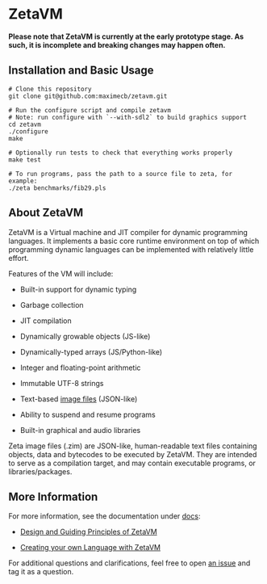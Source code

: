 # ZetaVM

**Please note that ZetaVM is currently at the early prototype stage. As such,
it is incomplete and breaking changes may happen often.**

## Installation and Basic Usage

```
# Clone this repository
git clone git@github.com:maximecb/zetavm.git

# Run the configure script and compile zetavm
# Note: run configure with `--with-sdl2` to build graphics support
cd zetavm
./configure
make

# Optionally run tests to check that everything works properly
make test

# To run programs, pass the path to a source file to zeta, for example:
./zeta benchmarks/fib29.pls
```

## About ZetaVM

ZetaVM is a Virtual machine and JIT compiler for dynamic programming languages.
It implements a basic core runtime environment on top of which programming
dynamic languages can be implemented with relatively little effort.

Features of the VM will include:

- Built-in support for dynamic typing

- Garbage collection

- JIT compilation

- Dynamically growable objects (JS-like)

- Dynamically-typed arrays (JS/Python-like)

- Integer and floating-point arithmetic

- Immutable UTF-8 strings

- Text-based [image files](/tests/vm/ex_image.zim) (JSON-like)

- Ability to suspend and resume programs

- Built-in graphical and audio libraries

Zeta image files (.zim) are JSON-like, human-readable text files containing
objects, data and bytecodes to be executed by ZetaVM.
They are intended to serve as a compilation target, and may contain
executable programs, or libraries/packages.

## More Information

For more information, see the documentation under [docs](docs):

- [Design and Guiding Principles of ZetaVM](docs/design.md)

- [Creating your own Language with ZetaVM](docs/new_language.md)

For additional questions and clarifications, feel free to open [an issue](https://github.com/maximecb/zetavm/issues) and tag it as a question.
